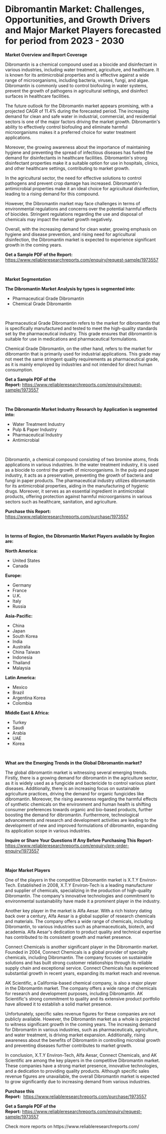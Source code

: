 <p><h1>Dibromantin Market: Challenges, Opportunities, and Growth Drivers and Major Market Players forecasted for period from 2023 - 2030</h1></p><p><strong>Market Overview and Report Coverage</strong></p>
<p><p>Dibromantin is a chemical compound used as a biocide and disinfectant in various industries, including water treatment, agriculture, and healthcare. It is known for its antimicrobial properties and is effective against a wide range of microorganisms, including bacteria, viruses, fungi, and algae. Dibromantin is commonly used to control biofouling in water systems, prevent the growth of pathogens in agricultural settings, and disinfect surfaces in healthcare facilities.</p><p>The future outlook for the Dibromantin market appears promising, with a projected CAGR of 11.4% during the forecasted period. The increasing demand for clean and safe water in industrial, commercial, and residential sectors is one of the major factors driving the market growth. Dibromantin's ability to effectively control biofouling and eliminate harmful microorganisms makes it a preferred choice for water treatment applications.</p><p>Moreover, the growing awareness about the importance of maintaining hygiene and preventing the spread of infectious diseases has fueled the demand for disinfectants in healthcare facilities. Dibromantin's strong disinfectant properties make it a suitable option for use in hospitals, clinics, and other healthcare settings, contributing to market growth.</p><p>In the agricultural sector, the need for effective solutions to control pathogens and prevent crop damage has increased. Dibromantin's antimicrobial properties make it an ideal choice for agricultural disinfection, leading to a rising demand for this compound.</p><p>However, the Dibromantin market may face challenges in terms of environmental regulations and concerns over the potential harmful effects of biocides. Stringent regulations regarding the use and disposal of chemicals may impact the market growth negatively.</p><p>Overall, with the increasing demand for clean water, growing emphasis on hygiene and disease prevention, and rising need for agricultural disinfection, the Dibromantin market is expected to experience significant growth in the coming years.</p></p>
<p><strong>Get a Sample PDF of the Report:</strong> <a href="https://www.reliableresearchreports.com/enquiry/request-sample/1973557">https://www.reliableresearchreports.com/enquiry/request-sample/1973557</a></p>
<p>&nbsp;</p>
<p><strong>Market Segmentation</strong></p>
<p><strong>The Dibromantin Market Analysis by types is segmented into:</strong></p>
<p><ul><li>Pharmaceutical Grade Dibromantin</li><li>Chemical Grade Dibromantin</li></ul></p>
<p>&nbsp;</p>
<p><p>Pharmaceutical Grade Dibromantin refers to the market for dibromantin that is specifically manufactured and tested to meet the high-quality standards set by the pharmaceutical industry. This grade ensures that dibromantin is suitable for use in medications and pharmaceutical formulations.</p><p>Chemical Grade Dibromantin, on the other hand, refers to the market for dibromantin that is primarily used for industrial applications. This grade may not meet the same stringent quality requirements as pharmaceutical grade, as it is mainly employed by industries and not intended for direct human consumption.</p></p>
<p><strong>Get a Sample PDF of the Report:</strong>&nbsp;<a href="https://www.reliableresearchreports.com/enquiry/request-sample/1973557">https://www.reliableresearchreports.com/enquiry/request-sample/1973557</a></p>
<p>&nbsp;</p>
<p><strong>The Dibromantin Market Industry Research by Application is segmented into:</strong></p>
<p><ul><li>Water Treatment Industry</li><li>Pulp & Paper Industry</li><li>Pharmaceutical Industry</li><li>Antimicrobial</li></ul></p>
<p>&nbsp;</p>
<p><p>Dibromantin, a chemical compound consisting of two bromine atoms, finds applications in various industries. In the water treatment industry, it is used as a biocide to control the growth of microorganisms. In the pulp and paper industry, it acts as a preservative, preventing the growth of bacteria and fungi in paper products. The pharmaceutical industry utilizes dibromantin for its antimicrobial properties, aiding in the manufacturing of hygienic drugs. Moreover, it serves as an essential ingredient in antimicrobial products, offering protection against harmful microorganisms in various sectors such as healthcare, sanitation, and agriculture.</p></p>
<p><strong>Purchase this Report:</strong>&nbsp; <a href="https://www.reliableresearchreports.com/purchase/1973557">https://www.reliableresearchreports.com/purchase/1973557</a></p>
<p>&nbsp;</p>
<p><strong>In terms of Region, the Dibromantin Market Players available by Region are:</strong></p>
<p>
    <p> <strong> North America: </strong>
        <ul>
            <li>United States</li>
            <li>Canada</li>
        </ul>
        </p> 
    <p> <strong> Europe: </strong>
        <ul>
            <li>Germany</li>
            <li>France</li>
            <li>U.K.</li>
            <li>Italy</li>
            <li>Russia</li>
        </ul>
        </p> 
    <p> <strong> Asia-Pacific: </strong>
        <ul>
            <li>China</li>
            <li>Japan</li>
            <li>South Korea</li>
            <li>India</li>
            <li>Australia</li>
            <li>China Taiwan</li>
            <li>Indonesia</li>
            <li>Thailand</li>
            <li>Malaysia</li>
        </ul>
        </p> 
    <p> <strong> Latin America: </strong>
        <ul>
            <li>Mexico</li>
            <li>Brazil</li>
            <li>Argentina Korea</li>
            <li>Colombia</li>
        </ul>
        </p> 
    <p> <strong> Middle East & Africa: </strong>
        <ul>
            <li>Turkey</li>
            <li>Saudi</li>
            <li>Arabia</li>
            <li>UAE</li>
            <li>Korea</li>
        </ul>
    </p>
    </p>
<p>&nbsp;</p>
<p><strong>What are the Emerging Trends in the Global Dibromantin market?</strong></p>
<p><p>The global dibromantin market is witnessing several emerging trends. Firstly, there is a growing demand for dibromantin in the agriculture sector, as it is widely used as a fungicide and bactericide to control various plant diseases. Additionally, there is an increasing focus on sustainable agriculture practices, driving the demand for organic fungicides like dibromantin. Moreover, the rising awareness regarding the harmful effects of synthetic chemicals on the environment and human health is shifting consumer preferences towards organic and bio-based products, further boosting the demand for dibromantin. Furthermore, technological advancements and research and development activities are leading to the development of new and improved formulations of dibromantin, expanding its application scope in various industries.</p></p>
<p><strong>Inquire or Share Your Questions If Any Before Purchasing This Report</strong>- <a href="https://www.reliableresearchreports.com/enquiry/pre-order-enquiry/1973557">https://www.reliableresearchreports.com/enquiry/pre-order-enquiry/1973557</a></p>
<p>&nbsp;</p>
<p><strong>Major Market Players</strong></p>
<p><p>One of the players in the competitive Dibromantin market is X.T.Y Environ-Tech. Established in 2008, X.T.Y Environ-Tech is a leading manufacturer and supplier of chemicals, specializing in the production of high-quality Dibromantin. The company's innovative technologies and commitment to environmental sustainability have made it a prominent player in the industry.</p><p>Another key player in the market is Alfa Aesar. With a rich history dating back over a century, Alfa Aesar is a global supplier of research chemicals and materials. The company offers a wide range of chemicals, including Dibromantin, to various industries such as pharmaceuticals, biotech, and academia. Alfa Aesar's dedication to product quality and technical expertise has contributed to its consistent growth and market presence.</p><p>Connect Chemicals is another significant player in the Dibromantin market. Founded in 2004, Connect Chemicals is a global provider of specialty chemicals, including Dibromantin. The company focuses on sustainable solutions and has built strong customer relationships through its reliable supply chain and exceptional service. Connect Chemicals has experienced substantial growth in recent years, expanding its market reach and revenue.</p><p>AK Scientific, a California-based chemical company, is also a major player in the Dibromantin market. The company offers a wide range of chemicals for research and development purposes, including Dibromantin. AK Scientific's strong commitment to quality and its extensive product portfolio have allowed it to establish a solid market presence.</p><p>Unfortunately, specific sales revenue figures for these companies are not publicly available. However, the Dibromantin market as a whole is projected to witness significant growth in the coming years. The increasing demand for Dibromantin in various industries, such as pharmaceuticals, agriculture, and water treatment, is driving market expansion. Additionally, rising awareness about the benefits of Dibromantin in controlling microbial growth and preventing diseases further contributes to market growth.</p><p>In conclusion, X.T.Y Environ-Tech, Alfa Aesar, Connect Chemicals, and AK Scientific are among the key players in the competitive Dibromantin market. These companies have a strong market presence, innovative technologies, and a dedication to providing quality products. Although specific sales revenue figures are unavailable, the overall Dibromantin market is expected to grow significantly due to increasing demand from various industries.</p></p>
<p><strong>Purchase this Report:</strong>&nbsp;&nbsp;<a href="https://www.reliableresearchreports.com/purchase/1973557">https://www.reliableresearchreports.com/purchase/1973557</a></p>
<p></p>
<p><strong>Get a Sample PDF of the Report:</strong>&nbsp;<a href="https://www.reliableresearchreports.com/enquiry/request-sample/1973557">https://www.reliableresearchreports.com/enquiry/request-sample/1973557</a></p>
<p>Check more reports on https://www.reliableresearchreports.com/</p>